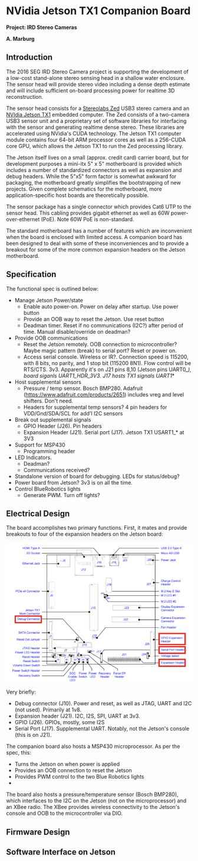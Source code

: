 NVidia Jetson TX1 Companion Board
=================================

__Project: IRD Stereo Cameras__

__A. Marburg__


Introduction
------------

The 2016 SEG IRD Stereo Camera project is supporting the development of a low-cost
stand-alone stereo sensing head in a shallow water enclosure.   The sensor head
will provide stereo video including a dense depth estimate and will include
sufficient on-board processing power for realtime 3D reconstruction.

The sensor head consists for a [Stereolabs Zed](https://www.stereolabs.com/zed/specs/) USB3 stereo camera
and an [NVIdia Jetson TX1](http://www.nvidia.com/object/jetson-tx1-module.html)
embedded computer.   The Zed consists of a two-camera USB3 sensor unit and a
proprietary set of software libraries for interfacing with the sensor and
generating realtime dense stereo.  These libraries are accelerated using NVidia's CUDA technology.  The Jetson TX1 computer module contains four 64-bit ARM processor cores as well as a
256-CUDA core GPU, which allows the Jetson TX1 to run the Zed processing library.

The Jetson itself lives on a small (approx. credit card) carrier board, but for
development purposes a mini-itx 5" x 5" motherboard is provided which includes a number of
standardized connectors as well as expansion and debug headers.   While the 5"x5" form factor
is somewhat awkward for packaging, the motherboard greatly simplifies the bootstrapping of new projects.   Given complete schematics for the motherboard, more application-specific host boards
are theoretically possible.

The sensor package has a single connector which provides Cat6 UTP to the sensor head.  This cabling provides gigabit ethernet as well as 60W power-over-ethernet (PoE).  Note 60W PoE is
non-standard.

The standard motherboard has a number of features which are inconvenient when the board
is enclosed with limited access.  A companion board has been designed to
deal with some of these inconveniences and to provide a breakout for some of the more common
expansion headers on the Jetson motherboard.

Specification
-------------

The functional spec is outlined below:

* Manage Jetson Power/state
	* Enable auto power-on. Power on delay after startup. Use power button
	* Provide an OOB way to reset the Jetson. Use reset button
	* Deadman timer.  Reset if no communications (I2C?) after period of time. Manual disable/override on deadman?
* Provide OOB communications
	* Reset the Jetson remotely. OOB connection to microcontroller?  Maybe magic pattern (break) to serial port?  Reset or power on.
	* Access serial console. Wireless or IR?. Connection speed is 115200, with 8 bits, no parity, and 1 stop bit (115200 8N1). Flow control will be RTS/CTS.  3v3.  Apparently it's on J21 pins 8,10 (Jetson pins UART0_*), board siganls UART1_*_HDR_3V3.   J17 hosts TX1 signals UART1_*
* Host supplemental sensors
	* Pressure / temp sensor.  Bosch BMP280.  Adafruit (https://www.adafruit.com/products/2651) includes vreg and level shifters.  Don't need.
	* Headers for supplemental temp sensors? 4 pin headers for VDD/Gnd/SDA/SCL for add'l I2C sensors
* Break out supplemental signals
	* GPIO Header (J26). Pin headers
	* Expansion Header (J21). Serial port (J17). Jetson TX1 USART1_* at 3V3
* Support for MSP430
	* Programming header
* LED Indicators.
	* Deadman?
	* Communications received?
* Standalone version of board for debugging.  LEDs for status/debug?
* Power board from Jetson?  3v3 is on all the time.
* Control BlueRobotics lights
	* Generate PWM. Turn off lights?

Electrical Design
------

The board accomplishes two primary functions.  First, it mates and provide breakouts to four of the expansion headers on the Jetson board:

![Jetson TX1 base board](jetson_tx1_carrier_board.png)

Very briefly:

 * Debug connector (J10).   Power and reset, as well as JTAG, UART and I2C (not used).  Primarily at 1v8.
 * Expansion header (J21).  I2C, I2S, SPI, UART at 3v3.
 * GPIO (J26).   GPIOs, mostly, some I2S
 * Serial Port (J17).   Supplemental UART.  Notably, not the Jetson's console (this is on J21).

The companion board also hosts a MSP430 microprocessor.  As per the spec, this:

 * Turns the Jetson on when power is applied
 * Provides an OOB connection to reset the Jetson
 * Provides PWM control to the two Blue Robotics lights
 *

The board also hosts a pressure/temperature sensor (Bosch BMP280), which interfaces to the
I2C on the Jetson (not on the microprocessor) and an XBee radio.  The XBee provides
wireless connectivity to the Jetson's console and OOB to the microcontroller via DIO.

Firmware Design
-----



Software Interface on Jetson
------
